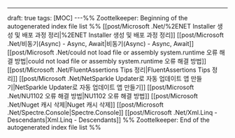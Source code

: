 ---
draft: true
tags: [MOC]
---%% Zoottelkeeper: Beginning of the autogenerated index file list  %%
 [[post/Microsoft .Net/%2ENET Installer 생성 및 배포 과정 정리|%2ENET Installer 생성 및 배포 과정 정리]]
 [[post/Microsoft .Net/비동기(Async) - Async, Await|비동기(Async) - Async, Await]]
 [[post/Microsoft .Net/could not load file or assembly system.runtime 오류 해결 방법|could not load file or assembly system.runtime 오류 해결 방법]]
 [[post/Microsoft .Net/FluentAssertions Tips 정리|FluentAssertions Tips 정리]]
 [[post/Microsoft .Net/NetSparkle Updater로 자동 업데이트 앱 만들기|NetSparkle Updater로 자동 업데이트 앱 만들기]]
 [[post/Microsoft .Net/NU1102 오류 해결 방법|NU1102 오류 해결 방법]]
 [[post/Microsoft .Net/Nuget 캐시 삭제|Nuget 캐시 삭제]]
 [[post/Microsoft .Net/Spectre.Console|Spectre.Console]]
 [[post/Microsoft .Net/Xml.Linq - Descendants|Xml.Linq - Descendants]]
%% Zoottelkeeper: End of the autogenerated index file list  %%
